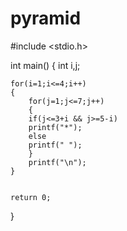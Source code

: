 # pyramid

#include <stdio.h>

int main()
{
    int i,j;
    
    for(i=1;i<=4;i++)
    {
        for(j=1;j<=7;j++)
        {
        if(j<=3+i && j>=5-i)
        printf("*");
        else
        printf(" ");
        }
        printf("\n");
    }
    

    return 0;
}
